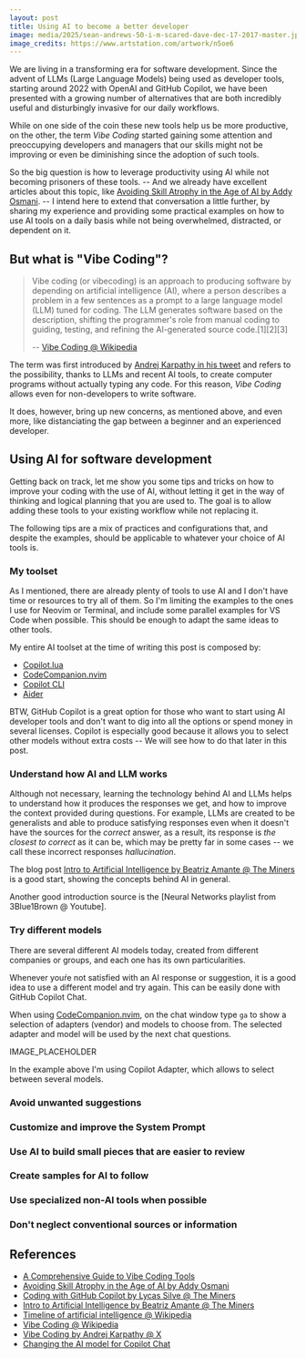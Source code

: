 ```yaml
---
layout: post
title: Using AI to become a better developer
image: media/2025/sean-andrews-50-i-m-scared-dave-dec-17-2017-master.jpg
image_credits: https://www.artstation.com/artwork/n5oe6
---
```


We are living in a transforming era for software development. Since the advent of LLMs (Large Language Models) being used as developer tools, starting around 2022 with OpenAI and GitHub Copilot, we have been presented with a growing number of alternatives that are both incredibly useful and disturbingly invasive for our daily workflows.

While on one side of the coin these new tools help us be more productive, on the other, the term _Vibe Coding_ started gaining some attention and preoccupying developers and managers that our skills might not be improving or even be diminishing since the adoption of such tools.

So the big question is how to leverage productivity using AI while not becoming prisoners of these tools. -- And we already have excellent articles about this topic, like [Avoiding Skill Atrophy in the Age of AI by Addy Osmani]. -- I intend here to extend that conversation a little further, by sharing my experience and providing some practical examples on how to use AI tools on a daily basis while not being overwhelmed, distracted, or dependent on it.

## But what is "Vibe Coding"?

>  Vibe coding (or vibecoding) is an approach to producing software by depending on artificial intelligence (AI), where a person describes a problem in a few sentences as a prompt to a large language model (LLM) tuned for coding. The LLM generates software based on the description, shifting the programmer's role from manual coding to guiding, testing, and refining the AI-generated source code.[1][2][3] 
>
> -- [Vibe Coding @ Wikipedia]

The term was first introduced by [Andrej Karpathy in his tweet][Vibe Coding by Andrej Karpathy @ X] and refers to the possibility, thanks to LLMs and recent AI tools, to create computer programs without actually typing any code. For this reason, _Vibe Coding_ allows even for non-developers to write software.

It does, however, bring up new concerns, as mentioned above, and even more, like distanciating the gap between a beginner and an experienced developer.

## Using AI for software development

Getting back on track, let me show you some tips and tricks on how to improve your coding with the use of AI, without letting it get in the way of thinking and logical planning that you are used to. The goal is to allow adding these tools to your existing workflow while not replacing it.

The following tips are a mix of practices and configurations that, and despite the examples, should be applicable to whatever your choice of AI tools is.

### My toolset

As I mentioned, there are already plenty of tools to use AI and I don't have time or resources to try all of them. So I'm limiting the examples to the ones I use for Neovim or Terminal, and include some parallel examples for VS Code when possible. This should be enough to adapt the same ideas to other tools.

My entire AI toolset at the time of writing this post is composed by:

- [Copilot.lua]
- [CodeCompanion.nvim]
- [Copilot CLI]
- [Aider]

BTW, GitHub Copilot is a great option for those who want to start using AI developer tools and don't want to dig into all the options or spend money in several licenses. Copilot is especially good because it allows you to select other models without extra costs -- We will see how to do that later in this post.

### Understand how AI and LLM works

Although not necessary, learning the technology behind AI and LLMs helps to understand how it produces the responses we get, and how to improve the context provided during questions. For example, LLMs are created to be generalists and able to produce satisfying responses even when it doesn't have the sources for the _correct_ answer, as a result, its response is _the closest to correct_ as it can be, which may be pretty far in some cases -- we call these incorrect responses _hallucination_.

The blog post [Intro to Artificial Intelligence by Beatriz Amante @ The Miners] is a good start, showing the concepts behind AI in general.

Another good introduction source is the [Neural Networks playlist from 3Blue1Brown @ Youtube].

### Try different models

There are several different AI models today, created from different companies or groups, and each one has its own particularities.

Whenever youŕe not satisfied with an AI response or suggestion, it is a good idea to use a different model and try again. This can be easily done with GitHub Copilot Chat.

When using [CodeCompanion.nvim], on the chat window type `ga` to show a selection of adapters (vendor) and models to choose from. The selected adapter and model will be used by the next chat questions.

IMAGE_PLACEHOLDER

In the example above I'm using Copilot Adapter, which allows to select between several models.

### Avoid unwanted suggestions

### Customize and improve the System Prompt

### Use AI to build small pieces that are easier to review

### Create samples for AI to follow

### Use specialized non-AI tools when possible

### Don't neglect conventional sources or information

## References

- [A Comprehensive Guide to Vibe Coding Tools]
- [Avoiding Skill Atrophy in the Age of AI by Addy Osmani]
- [Coding with GitHub Copilot by Lycas Silve @ The Miners]
- [Intro to Artificial Intelligence by Beatriz Amante @ The Miners]
- [Timeline of artificial intelligence @ Wikipedia](https://en.wikipedia.org/wiki/Timeline_of_artificial_intelligence)
- [Vibe Coding @ Wikipedia]
- [Vibe Coding by Andrej Karpathy @ X]
- [Changing the AI model for Copilot Chat]

[A Comprehensive Guide to Vibe Coding Tools]: https://madhukarkumar.medium.com/a-comprehensive-guide-to-vibe-coding-tools-2bd35e2d7b4f
[Aider]: https://github.com/paul-gauthier/aider
[Avoiding Skill Atrophy in the Age of AI by Addy Osmani]: https://addyo.substack.com/p/avoiding-skill-atrophy-in-the-age
[Claude Code]: https://docs.anthropic.com/en/docs/claude-code/overview
[CodeCompanion.nvim]: https://github.com/olimorris/codecompanion.nvim
[Coding with GitHub Copilot by Lycas Silve @ The Miners]: https://blog.codeminer42.com/coding-with-github-copilot/
[Copilot CLI]: https://docs.github.com/en/copilot/using-github-copilot/using-github-copilot-in-the-command-line
[Copilot Chat]: https://github.com/CopilotC-Nvim/CopilotChat.nvim
[Copilot.lua]: https://github.com/zbirenbaum/copilot.lua
[Intro to Artificial Intelligence by Beatriz Amante @ The Miners]: https://blog.codeminer42.com/intro-to-artificial-intelligence/
[Vibe Coding @ Wikipedia]: https://en.wikipedia.org/wiki/Vibe_coding
[Vibe Coding by Andrej Karpathy @ X]: https://x.com/karpathy/status/1886192184808149383
[Changing the AI model for Copilot Chat]: https://docs.github.com/en/copilot/using-github-copilot/ai-models/changing-the-ai-model-for-copilot-chat
